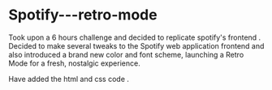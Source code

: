 # Spotify---retro-mode
Took upon a 6 hours challenge and decided to replicate spotify's frontend . Decided to make several tweaks to the Spotify web application frontend and also introduced a brand new color and font scheme, launching a Retro Mode for a fresh, nostalgic experience.

Have added the html and css code .
